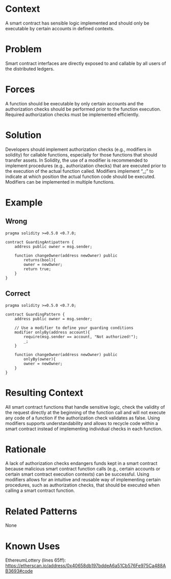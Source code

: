 # Context
A smart contract has sensible logic implemented and should only be executable by certain accounts in defined contexts.

# Problem
Smart contract interfaces are directly exposed to and callable by all users of the distributed ledgers.

# Forces
A function should be executable by only certain accounts and the authorization checks should be performed prior to the function execution. Required authorization checks must be implemented efficiently.

# Solution
Developers should implement authorization checks (e.g., modifiers in solidity) for callable functions, especially for those functions that should transfer assets. In Solidity, the use of a modifier is recommended to implement procedures (e.g., authorization checks) that are executed prior to the execution of the actual function called. Modifiers implement “_;” to indicate at which position the actual function code should be executed. Modifiers can be implemented in multiple functions.

# Example

## Wrong
```Solidity 
pragma solidity >=0.5.0 <0.7.0;

contract GuardingAntipattern {
    address public owner = msg.sender;

    function changeOwner(address newOwner) public
        returns(bool){
        owner = newOwner;
        return true;    
    }
}
```

## Correct
```Solidity 
pragma solidity >=0.5.0 <0.7.0;

contract GuardingPattern {
    address public owner = msg.sender;

    // Use a modifier to define your guarding conditions
    modifier onlyBy(address account){
        require(msg.sender == account, "Not authorized!");
        _;
    }

    function changeOwner(address newOwner) public
        onlyBy(owner){
        owner = newOwner;
    }
}

```

# Resulting Context
All smart contract functions that handle sensitive logic, check the validity of the request directly at the beginning of the function call and will not execute any code of a function if the authorization check validates as false. Using modifiers supports understandability and allows to recycle code within a smart contract instead of implementing individual checks in each function.

# Rationale
A lack of authorization checks endangers funds kept in a smart contract because malicious smart contract function calls (e.g., certain accounts or certain smart contract execution contexts) can be successful. Using modifiers allows for an intuitive and reusable way of implementing certain procedures, such as authorization checks, that should be executed when calling a smart contract function.

# Related Patterns
None

# Known Uses
EthereumLottery (lines 65ff): https://etherscan.io/address/0x40658db197bddeA6a51Cb576Fe975Ca488AB3693#code
